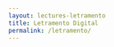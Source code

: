 ```yaml
---
layout: lectures-letramento
title: Letramento Digital
permalink: /letramento/
---
```


<!-- You can download the lectures here. We will try to upload lectures prior to their corresponding classes. -->